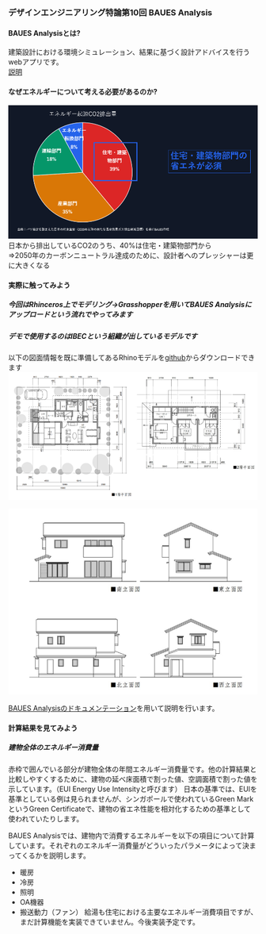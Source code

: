 ### デザインエンジニアリング特論第10回 BAUES Analysis

#### BAUES Analysisとは?

建築設計における環境シミュレーション、結果に基づく設計アドバイスを行うwebアプリです。\
[説明](https://analysis.baues.io/en/docs/introduction)

#### なぜエネルギーについて考える必要があるのか?

![日本のCO2排出起源内訳](./assets/japan_energy_consumption.png)\
日本から排出しているCO2のうち、40%は住宅・建築物部門から\
=>2050年のカーボンニュートラル達成のために、設計者へのプレッシャーは更に大きくなる

#### 実際に触ってみよう

##### 今回はRhinceros上でモデリング->Grasshopperを用いてBAUES Analysisにアップロードという流れでやってみます

##### デモで使用するのはIBECという組織が出しているモデルです

以下の図面情報を既に準備してあるRhinoモデルを[github](https://github.com/katsuya0719/design-engineering-class/tree/main/class12_BAUES_analysis/example)からダウンロードできます
![IBEC省エネ基準モデル平面](./assets/ibec_plan.png)

![IBEC省エネ基準モデル立面](./assets/ibec_elevation.png)

[BAUES Analysisのドキュメンテーション]()を用いて説明を行います。

#### 計算結果を見てみよう

##### 建物全体のエネルギー消費量

赤枠で囲んでいる部分が建物全体の年間エネルギー消費量です。他の計算結果と比較しやすくするために、建物の延べ床面積で割った値、空調面積で割った値を示しています。（EUI
Energy Use Intensityと呼びます） 日本の基準では、EUIを基準としている例は見られませんが、シンガポールで使われているGreen
MarkというGreen Certificateで、建物の省エネ性能を相対化するための基準として使われていたりします。

BAUES
Analysisでは、建物内で消費するエネルギーを以下の項目について計算しています。それぞれのエネルギー消費量がどういったパラメータによって決まってくるかを説明します。

- 暖房
- 冷房
- 照明
- OA機器
- 搬送動力（ファン） 給湯も住宅における主要なエネルギー消費項目ですが、まだ計算機能を実装できていません。今後実装予定です。
